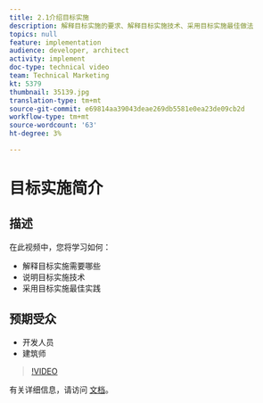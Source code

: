 ```yaml
---
title: 2.1介绍目标实施
description: 解释目标实施的要求、解释目标实施技术、采用目标实施最佳做法
topics: null
feature: implementation
audience: developer, architect
activity: implement
doc-type: technical video
team: Technical Marketing
kt: 5379
thumbnail: 35139.jpg
translation-type: tm+mt
source-git-commit: e69814aa39043deae269db5581e0ea23de09cb2d
workflow-type: tm+mt
source-wordcount: '63'
ht-degree: 3%

---
```



# 目标实施简介

## 描述

在此视频中，您将学习如何：

* 解释目标实施需要哪些
* 说明目标实施技术
* 采用目标实施最佳实践

## 预期受众

* 开发人员
* 建筑师

>[!VIDEO](https://video.tv.adobe.com/v/35139/?quality=12)

有关详细信息，请访问 [文档](https://docs.adobe.com/content/help/en/target/using/implement-target/implementing-target.html)。
